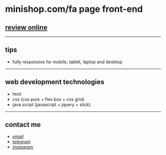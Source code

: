 
# minishop.com/fa page front-end
## [review online](https://mohammad-zeynali.github.io/mini-shop/)

---
## tips

* fully responsive for mobile, tablet, laptop and desktop
---
## web development technologies
* html 
* css (css pure + flex box + css grid)
* java script (javascript + jquery + slick)
---
## contact me
* *[email](mailto:051.mhmdzynaly977@gmail.com)*
* *[telegram](https://t.me/zeynali2003/)*
* *[instagram](https://instagram.com/zeynali2003/)*




